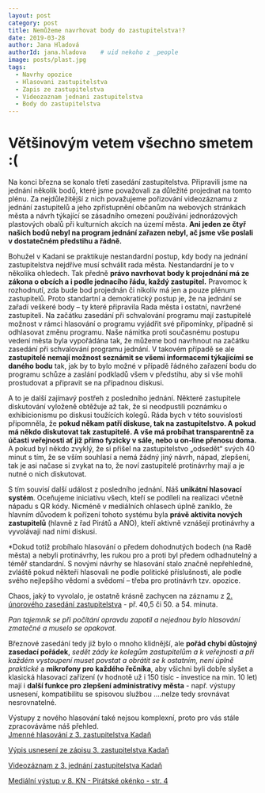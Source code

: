 ```yaml
---
layout: post
category: post
title: Nemůžeme navrhovat body do zastupitelstva!?
date: 2019-03-28
author: Jana Hladová
authorId: jana.hladova    # uid nekoho z _people
image: posts/plast.jpg
tags:
  - Navrhy opozice
  - Hlasovani zastupitelstva
  - Zapis ze zastupitelstva
  - Videozaznam jednani zastupitelstva
  - Body do zastupitelstva
---
```


# Většinovým vetem všechno smetem :(


Na konci března se konalo třetí zasedání zastupitelstva. 
Připravili jsme na jednání několik bodů, které jsme považovali za důležité projednat na tomto plénu. 
Za nejdůležitější z nich považujeme pořizování videozáznamu z jednání zastupitelů a jeho zpřístupnění občanům na webových stránkách města a návrh týkající se zásadního omezení používání jednorázových plastových obalů při kulturních akcích na území města. 
**Ani jeden ze čtyř našich bodů nebyl na program jednání zařazen nebyl, ač jsme vše poslali v dostatečném předstihu a řádně.**

Bohužel v Kadani se praktikuje nestandardní postup, kdy body na jednání zastupitelstva nejdříve musí schválit rada města. 
Nestandardní je to v několika ohledech. 
Tak předně **právo navrhovat body k projednání má ze zákona o obcích a i podle jednacího řádu, každý zastupitel.**
Pravomoc k rozhodnutí, zda bude bod projednán či nikoliv má jen a pouze plénum zastupitelů. 
Proto standartní a demokratický postup je, že na jednání se zařadí veškeré body – ty které připravila Rada města i ostatní, navržené zastupiteli. Na začátku zasedání při schvalování programu mají zastupitelé možnost v rámci hlasování o programu vyjádřit své připomínky, případně si odhlasovat změnu programu. 
Naše námitka proti současnému postupu vedení města byla vypořádána tak, že můžeme bod navrhnout na začátku zasedání při schvalování programu jednání. 
V takovém případě se ale **zastupitelé nemají možnost seznámit se všemi informacemi týkajícími se daného bodu** tak, jak by to bylo možné v případě řádného zařazení bodu do programu schůze a zaslání podkladů všem v předstihu, aby si vše mohli prostudovat a připravit se na případnou diskusi.

A to je další zajímavý postřeh z posledního jednání. Některé zastupitele diskutování vyloženě obtěžuje až tak, že si neodpustili poznámku o exhibicionismu po diskusi toužících kolegů. 
Ráda bych v této souvislosti připomněla, že **pokud někam patří diskuse, tak na zastupitelstvo. A pokud má někdo diskutovat tak zastupitelé. A vše má probíhat transparentně za účasti veřejnosti ať již přímo fyzicky v sále, nebo u on-line přenosu doma.**
A pokud byl někdo zvyklý, že si přišel na zastupitelstvo „odsedět“ svých 40 minut s tím, že se vším souhlasí a nemá žádný jiný návrh, nápad, zlepšení, tak je asi načase si zvykat na to, že noví zastupitelé protinávrhy mají a je nutné o nich diskutovat.

S tím souvisí další událost z posledního jednání. Náš **unikátní hlasovací systém**.
Oceňujeme iniciativu všech, kteří se podíleli na realizaci včetně nápadu s QR kódy. 
Nicméně v mediálních ohlasech úplně zaniklo, že hlavním důvodem k pořízení tohoto systému byla **právě aktivita nových zastupitelů**
(hlavně z řad Pirátů a ANO), kteří aktivně vznášejí protinávrhy a vyvolávají nad nimi diskusi.    

*Dokud totiž probíhalo hlasování o předem dohodnutých bodech (na Radě města) a nebyli protinávrhy, les rukou pro a proti byl předem odhadnutelný a téměř standardní. 
S novými návrhy se hlasování stalo značně nepřehledné, zvláště pokud někteří hlasovali ne podle politické příslušnosti, ale podle svého nejlepšího vědomí a svědomí – třeba pro protinávrh tzv. opozice. 

Chaos, jaký to vyvolalo, je ostatně krásně zachycen na záznamu z [2. únorového zasedání zastupitelstva](https://kadan.pirati.cz/aktuality/2zmz.html) - př. 40,5 či 50. a 54. minuta.   

*Pan tajemník se při počítání opravdu zapotil a nejednou bylo hlasování zmatečné a muselo se opakovat.* 

Březnové zasedání tedy již bylo o mnoho klidnější, ale **pořád chybí důstojný zasedací pořádek**,
*sedět zády ke kolegům zastupitelům a k veřejnosti a při každém vystoupení muset povstat a obrátit se k ostatním, není úplně praktické* a **mikrofony pro každého řečníka**, aby všichni byli dobře slyšet a klasická hlasovací zařízení (v hodnotě už i 150 tisíc - investice na min. 10 let) mají i **další funkce pro zlepšení administrativy města** - např. výstupy usnesení, kompatibilitu se spisovou službou ....nelze tedy srovnávat nesrovnatelné.

Výstupy z nového hlasování také nejsou komplexní, proto pro vás stále zpracováváme náš přehled.  
[Jmenné hlasování z 3. zastupitelstva Kadaň](https://drive.google.com/open?id=1oODN4Yk6B0cPYpqcDv8sKME5KPF048vB)

[Výpis usnesení ze zápisu 3. zastupitelstva Kadaň](http://www.mesto-kadan.cz/obcan/)

[Videozáznam z 3. jednání zastupitelstva Kadaň](https://www.youtube.com/watch?v=kP8hLFUK0a8)

[Mediální výstup v 8. KN - Pirátské okénko - str. 4](http://www.kadanskenoviny.cz/2019.html) 

